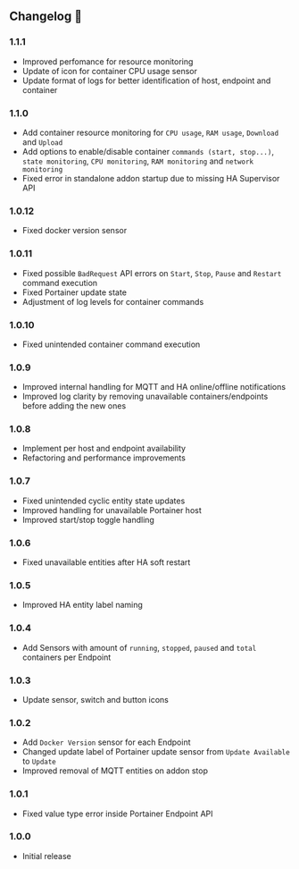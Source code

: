 ﻿## Changelog 🚀
### 1.1.1
- Improved perfomance for resource monitoring
- Update of icon for container CPU usage sensor
- Update format of logs for better identification of host, endpoint and container

### 1.1.0
- Add container resource monitoring for `CPU usage`, `RAM usage`, `Download` and `Upload`
- Add options to enable/disable container `commands (start, stop...)`, `state monitoring`, `CPU monitoring`, `RAM monitoring` and `network monitoring`
- Fixed error in standalone addon startup due to missing HA Supervisor API

### 1.0.12
- Fixed docker version sensor

### 1.0.11
- Fixed possible `BadRequest` API errors on `Start`, `Stop`, `Pause` and `Restart` command execution
- Fixed Portainer update state
- Adjustment of log levels for container commands

### 1.0.10
- Fixed unintended container command execution

### 1.0.9
- Improved internal handling for MQTT and HA online/offline notifications
- Improved log clarity by removing unavailable containers/endpoints before adding the new ones

### 1.0.8
- Implement per host and endpoint availability
- Refactoring and performance improvements

### 1.0.7
- Fixed unintended cyclic entity state updates
- Improved handling for unavailable Portainer host
- Improved start/stop toggle handling

### 1.0.6
- Fixed unavailable entities after HA soft restart

### 1.0.5
- Improved HA entity label naming

### 1.0.4
- Add Sensors with amount of `running`, `stopped`, `paused` and `total` containers per Endpoint

### 1.0.3
- Update sensor, switch and button icons

### 1.0.2
- Add `Docker Version` sensor for each Endpoint
- Changed update label of Portainer update sensor from `Update Available` to `Update`
- Improved removal of MQTT entities on addon stop

### 1.0.1
- Fixed value type error inside Portainer Endpoint API

### 1.0.0
- Initial release